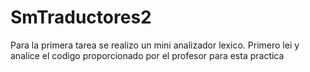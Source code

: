 # SmTraductores2
Para la primera tarea se realizo un mini analizador lexico. Primero lei y analice el codigo proporcionado por el profesor para esta practica
